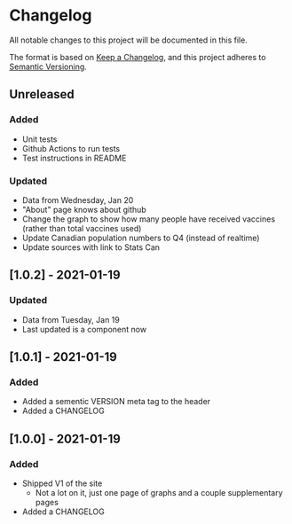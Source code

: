 # Changelog

All notable changes to this project will be documented in this file.

The format is based on [Keep a Changelog](https://keepachangelog.com/en/1.0.0/),
and this project adheres to [Semantic Versioning](https://semver.org/spec/v2.0.0.html).

## Unreleased

### Added

- Unit tests
- Github Actions to run tests
- Test instructions in README

### Updated

- Data from Wednesday, Jan 20
- "About" page knows about github
- Change the graph to show how many people have received vaccines (rather than total vaccines used)
- Update Canadian population numbers to Q4 (instead of realtime)
- Update sources with link to Stats Can

## [1.0.2] - 2021-01-19

### Updated

- Data from Tuesday, Jan 19
- Last updated is a component now

## [1.0.1] - 2021-01-19

### Added

- Added a sementic VERSION meta tag to the header
- Added a CHANGELOG

## [1.0.0] - 2021-01-19

### Added

- Shipped V1 of the site
  - Not a lot on it, just one page of graphs and a couple supplementary pages
- Added a CHANGELOG
